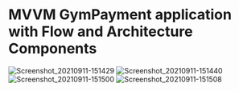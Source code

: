 # MVVM GymPayment application with Flow and Architecture Components
![Screenshot_20210911-151429](https://user-images.githubusercontent.com/14892574/134140860-d5798c68-fcf5-45b8-aa41-2d3a065e36a1.png)
![Screenshot_20210911-151440](https://user-images.githubusercontent.com/14892574/134140868-daf97c23-a9f6-4aa9-a7c3-34ab638db82d.png)
![Screenshot_20210911-151500](https://user-images.githubusercontent.com/14892574/134140872-3cb92301-58b6-4106-89b9-214b2b9bc91d.png)
![Screenshot_20210911-151508](https://user-images.githubusercontent.com/14892574/134140876-016c7328-e1fa-4889-b42d-6e84da407ebf.png)
